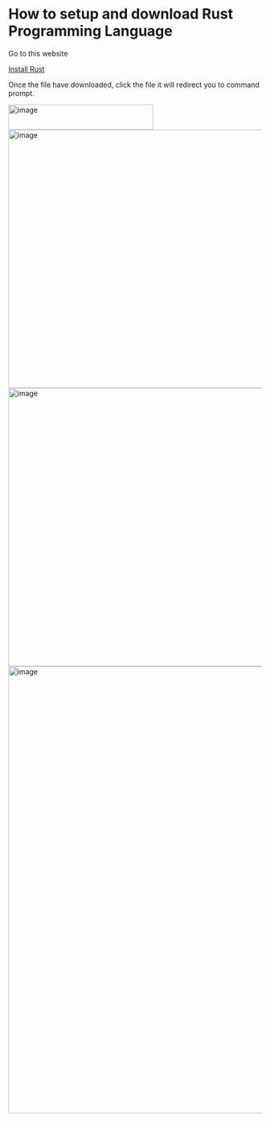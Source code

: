 <h1>How to setup and download Rust Programming Language</h1>
<p>Go to this website</p>
<a href="https://www.rust-lang.org/tools/instal)/">Install Rust</a>
<P>Once the file have downloaded, click the file it will redirect you to command prompt.</P>
<img width="288" height="50" alt="image" src="https://github.com/user-attachments/assets/9e20613d-a338-48f3-b75d-0b899a3204f0" />
<img width="705" height="513" alt="image" src="https://github.com/user-attachments/assets/0234a773-d297-421a-b698-502c38ee1f73" />
<img width="768" height="553" alt="image" src="https://github.com/user-attachments/assets/30abd7a1-8473-497b-ba30-1f51e2b00234" />
<img width="1115" height="888" alt="image" src="https://github.com/user-attachments/assets/09da56e5-0aff-41c6-b369-df6bcc6f0f79" />

